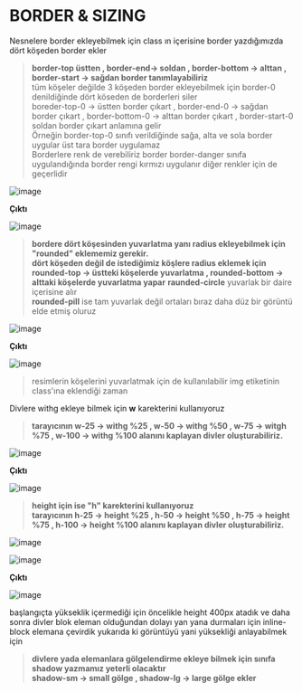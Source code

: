 # BORDER & SIZING # 

Nesnelere border ekleyebilmek için class ın içerisine border yazdığımızda dört köşeden border ekler <br>
> **border-top üstten , border-end-> soldan , border-bottom -> alttan , border-start -> sağdan border tanımlayabiliriz** <br>
tüm köşeler değilde 3 köşeden border ekleyebilmek için border-0 denildiğinde dört köseden de borderleri siler<br>
boreder-top-0 -> üstten border çıkart , border-end-0 -> sağdan border çıkart , border-bottom-0 -> alttan border çıkart , border-start-0 soldan border çıkart anlamına gelir<br>
Örneğin border-top-0 sınıfı verildiğinde sağa, alta ve sola border uygular üst tara border uygulamaz<br>
Borderlere renk de verebiliriz border border-danger sınıfa uygulandığında border rengi kırmızı uygulanır diğer renkler için de geçerlidir<br> 

![image](https://user-images.githubusercontent.com/86782430/155860890-7d9ea612-fab4-44ca-b84c-57345da27aca.png)

**Çıktı**

![image](https://user-images.githubusercontent.com/86782430/155860908-9828814f-88d8-4835-9019-fb87af06cd16.png)

>**bordere dört köşesinden yuvarlatma yanı radius ekleyebilmek için "rounded" eklememiz gerekir.**<br>
**dört köşeden değil de istediğimiz köşlere radius eklemek için rounded-top -> üstteki köşelerde yuvarlatma , rounded-bottom -> alttaki köşelerde yuvarlatma yapar**
>**raunded-circle** yuvarlak bir daire içerisine alır <br>
>**rounded-pill** ise tam yuvarlak değil ortaları bıraz daha düz bir görüntü elde etmiş oluruz

![image](https://user-images.githubusercontent.com/86782430/155861023-d4c40038-4a6e-4a17-9d2e-11e1242d2e37.png)

**Çıktı**

![image](https://user-images.githubusercontent.com/86782430/155861040-85a71faa-0a33-4759-a10d-3de7a0dca325.png) 

>resimlerin köşelerini yuvarlatmak için de kullanılabilir img etiketinin class'ına eklendiği zaman<br>

Divlere withg ekleye bilmek için **w** karekterini kullanıyoruz<br>
>**tarayıcının w-25 -> withg %25 , w-50 -> withg %50 , w-75 -> witgh %75 , w-100 -> withg %100 alanını kaplayan divler oluşturabiliriz.**<br> 

![image](https://user-images.githubusercontent.com/86782430/155861307-58ec8f20-626f-4b36-afc3-dd9f364e5cfa.png)

**Çıktı**

![image](https://user-images.githubusercontent.com/86782430/155861315-48631de6-2a33-49f8-8dda-a64105b3a646.png)

>**height için ise "h" karekterini kullanıyoruz**<br>
**tarayıcının h-25 -> height %25 , h-50 -> height %50 , h-75 -> height %75 , h-100 -> height %100 alanını kaplayan divler oluşturabiliriz.**

![image](https://user-images.githubusercontent.com/86782430/155861533-c2ba25f5-b634-4136-b933-ca3a0fe240d3.png)

![image](https://user-images.githubusercontent.com/86782430/155861433-d9072568-c927-406b-aef8-498a54b14906.png)

**Çıktı**

![image](https://user-images.githubusercontent.com/86782430/155861447-33677fff-bd7f-49c7-bad2-046266cb6e93.png)

başlangıçta yükseklik içermediği için öncelikle height 400px atadık ve daha sonra divler blok eleman olduğundan dolayı yan yana durmaları için inline-block elemana çevirdik yukarıda ki görüntüyü yani yüksekliği anlayabilmek için<br>

>**divlere yada elemanlara gölgelendirme ekleye bilmek için sınıfa shadow yazmamız yeterli olacaktır**<br>
**shadow-sm -> small gölge , shadow-lg -> large gölge ekler**
